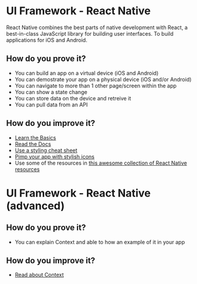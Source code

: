 # UI Framework - React Native

React Native combines the best parts of native development with React, a best-in-class JavaScript library for building user interfaces. To build applications for iOS and Android.

## How do you prove it?

* You can build an app on a virtual device (iOS and Android)
* You can demostrate your app on a physical device (iOS and/or Android)
* You can navigate to more than 1 other page/screen within the app
* You can show a state change
* You can store data on the device and retreive it
* You can pull data from an API

## How do you improve it?

* [Learn the Basics](https://reactnative.dev/docs/tutorial)
* [Read the Docs](https://reactnative.dev/docs/getting-started)
* [Use a styling cheat sheet](https://github.com/vhpoet/react-native-styling-cheat-sheet)
* [Pimp your app with stylish icons](https://github.com/oblador/react-native-vector-icons)
* Use some of the resources in [this awesome collection of React Native resources](https://github.com/jondot/awesome-react-native/blob/master/README.md)

# UI Framework - React Native (advanced)

## How do you prove it?

* You can explain Context and able to how an example of it in your app

## How do you improve it?

* [Read about Context](https://reactjs.org/docs/context.html)
